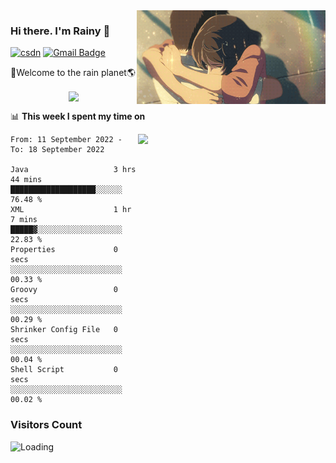 <img  align='right' height="150" src="https://github.com/LikeRainDay/LikeRainDay/blob/master/pic/img_rain_1.gif?raw=true">



### Hi there. I'm Rainy :lemon:

[![csdn](https://img.shields.io/badge/-csdn-c14438?style=flat-square&logo=c&logoColor=white)](https://blog.csdn.net/qq_15807167)
[![Gmail Badge](https://img.shields.io/badge/-gmail-c14438?style=flat-square&logo=Gmail&logoColor=white&link=mailto:houshuai0816@gmail.com)](mailto:houshuai0816@gmail.com)

🚀Welcome to the rain planet🌎

<center>
<img align='center'  src="https://source.unsplash.com/random/1200x600">
</center>

📊 **This week I spent my time on**

<img align='right'   width="300" src="https://github-readme-stats.vercel.app/api?username=LikeRainDay&show_icons=true&title_color=fff&icon_color=79ff97&text_color=9f9f9f&bg_color=151515&count_private=true">

<!--START_SECTION:waka-->

```text
From: 11 September 2022 - To: 18 September 2022

Java                   3 hrs 44 mins   ███████████████████░░░░░░   76.48 %
XML                    1 hr 7 mins     █████▓░░░░░░░░░░░░░░░░░░░   22.83 %
Properties             0 secs          ░░░░░░░░░░░░░░░░░░░░░░░░░   00.33 %
Groovy                 0 secs          ░░░░░░░░░░░░░░░░░░░░░░░░░   00.29 %
Shrinker Config File   0 secs          ░░░░░░░░░░░░░░░░░░░░░░░░░   00.04 %
Shell Script           0 secs          ░░░░░░░░░░░░░░░░░░░░░░░░░   00.02 %
```

<!--END_SECTION:waka-->

### Visitors Count
<img align="left" src = "https://profile-counter.glitch.me/LikeRainDay/count.svg" alt ="Loading">
